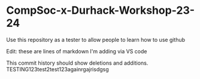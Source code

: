 # CompSoc-x-Durhack-Workshop-23-24
Use this repository as a tester to allow people to learn how to use github

Edit: these are lines of markdown I'm adding via VS code

This commit history should show deletions and additions.
TESTING123test2test123againrgajrisdgsg